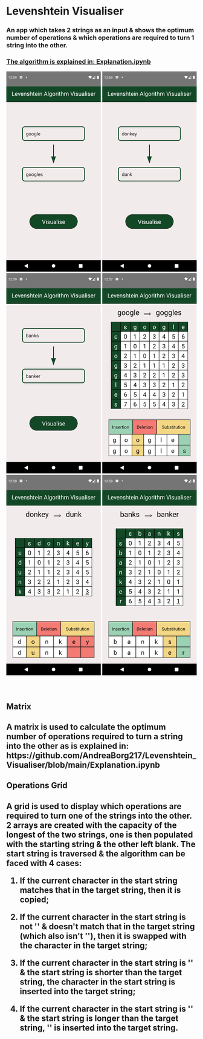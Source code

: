 # Levenshtein Visualiser

<h3>An app which takes 2 strings as an input & shows the optimum number of operations & which operations are required to turn 1 string into the other.<h3>

[The algorithm is explained in: Explanation.ipynb](https://github.com/AndreaBorg217/Levenshtein_Visualiser/blob/main/Explanation.ipynb)

<p align="center">
 <img src="Screenshots\Screenshot_1665572367.png" width="250" >
 <img src="Screenshots\Screenshot_1665572384.png" width="250" >
 <img src="Screenshots\Screenshot_1665572351.png" width="250" >
 <img src="Screenshots\Screenshot_1665572266.png" width="250" >
 <img src="Screenshots\Screenshot_1665572309.png" width="250" >
 <img src="Screenshots\Screenshot_1665572335.png" width="250" >
</p>
<br/>
<h2>Matrix<h2>
A matrix is used to calculate the optimum number of operations required to turn a string into the other as is explained in: https://github.com/AndreaBorg217/Levenshtein_Visualiser/blob/main/Explanation.ipynb
<br/>
<h2>Operations Grid<h2>
 A grid is used to display which operations are required to turn one of the strings into the other.  
 2 arrays are created with the capacity of the longest of the two strings, one is then populated with the starting string & the other left blank.  
 The start string is traversed & the algorithm can be faced with 4 cases:
 
 1.   If the current character in the start string matches that in the target string, then it is copied;
 
 2.   If the current character in the start string is not '' & doesn't match that in the target string (which also isn't ''), then it is swapped with the character in the target string;
 
 3.   If the current character in the start string is '' & the start string is shorter than the target string, the character in the start string is inserted into the 
 target string;
 
 4.   If the current character in the start string is '' & the start string is longer than the target string, '' is inserted into the target string.
